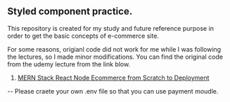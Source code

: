 ## Styled component practice. 

This repository is created for my study and future reference purpose in order to get the basic concepts of e-commerce site. 

For some reasons, origianl code did not work for me while I was following the lectures, so I made minor modifications. 
You can find the original code from the udemy lecture from the link blow. 

1. [MERN Stack React Node Ecommerce from Scratch to Deployment ](https://www.udemy.com/course/react-node-ecommerce/)


-- Please craete your own .env file so that you can use payment moudle. 

